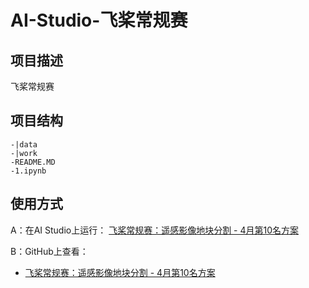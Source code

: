 # AI-Studio-飞桨常规赛

## 项目描述
飞桨常规赛

## 项目结构
```
-|data
-|work
-README.MD
-1.ipynb
```
## 使用方式
A：在AI Studio上运行：
[飞桨常规赛：遥感影像地块分割 - 4月第10名方案](https://aistudio.baidu.com/aistudio/projectdetail/1788793)

B：GitHub上查看：
- [飞桨常规赛：遥感影像地块分割 - 4月第10名方案](https://github.com/exMachineLearning/AIStudioMatch/blob/main/1.ipynb)
